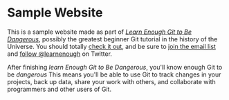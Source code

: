 # Sample Website

This is a sample website made as part of [*Learn Enough Git to Be Dangerous*](http://learnenough.com/git-tutorial), possibly the greatest beginner Git tutorial in the history of the Universe. You should totally [check it out](http://learnenough.com/git-tutorial), and be sure to [join the email list](http://learnenough.com/#email_list) and [follow @learnenough](http://twitter.com/learnenough) on Twitter.

After finishing *learn Enough Git to Be Dangerous*, you'll know enough Git to be *dangerous* This means you'll be able to use Git to track changes in your projects, back up data, share your work with others, and collaborate with programmers and other users of Git.
